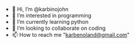 - 👋 Hi, I’m @karbinojohn
- 👀 I’m interested in programming
- 🌱 I’m currently learning python
- 💞️ I’m looking to collaborate on coding
- 📫 How to reach me "karbenoland@gmail.com"

<!---
karbinojohn/karbinojohn is a ✨ special ✨ repository because its `README.md` (this file) appears on your GitHub profile.
You can click the Preview link to take a look at your changes.
--->

